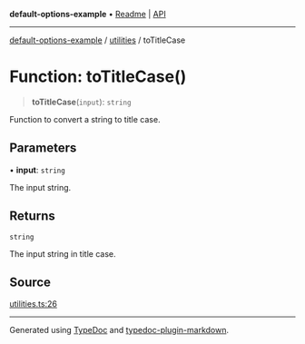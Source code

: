 **default-options-example** • [Readme](../../README.md) \| [API](../../modules.md)

***

[default-options-example](../../README.md) / [utilities](../README.md) / toTitleCase

# Function: toTitleCase()

> **toTitleCase**(`input`): `string`

Function to convert a string to title case.

## Parameters

• **input**: `string`

The input string.

## Returns

`string`

The input string in title case.

## Source

[utilities.ts:26](https://github.com/tgreyuk/typedoc-plugin-markdown-examples/blob/6bbf2a3/examples/01-typedoc-plugin-markdown/src/utilities.ts#L26)

***

Generated using [TypeDoc](https://typedoc.org) and [typedoc-plugin-markdown](https://typedoc-plugin-markdown.org).
